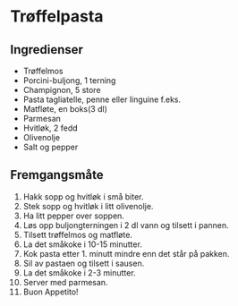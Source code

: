 # Trøffelpasta

## Ingredienser

- Trøffelmos
- Porcini-buljong, 1 terning
- Champignon, 5 store
- Pasta tagliatelle, penne eller linguine f.eks.
- Matfløte, en boks(3 dl)
- Parmesan
- Hvitløk, 2 fedd
- Olivenolje
- Salt og pepper

## Fremgangsmåte

1. Hakk sopp og hvitløk i små biter.
2. Stek sopp og hvitløk i litt olivenolje.
3. Ha litt pepper over soppen.
4. Løs opp buljongterningen i 2 dl vann og tilsett i pannen.
5. Tilsett trøffelmos og matfløte.
6. La det småkoke i 10-15 minutter.
7. Kok pasta etter 1. minutt mindre enn det står på pakken.
8. Sil av pastaen og tilsett i sausen.
9. La det småkoke i 2-3 minutter.
10. Server med parmesan.
11. Buon Appetito!